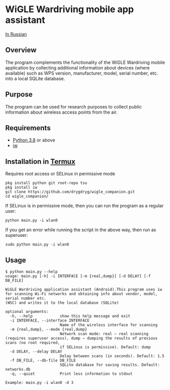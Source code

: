 # WiGLE Wardriving mobile app assistant
[In Russian](README_ru.md)
## Overview
The program complements the functionality of the WiGLE Wardriving mobile application by collecting additional information about devices (where available) such as WPS version, manufacturer, model, serial number, etc. into a local SQLite database.
## Purpose
The program can be used for research purposes to collect public information about wireless access points from the air.
## Requirements
- [Python 3.8](https://www.python.org/) or above
- [iw](https://wireless.wiki.kernel.org/en/users/documentation/iw)

## Installation in [Termux](https://play.google.com/store/apps/details?id=com.termux)
Requires root access or SELinux in permissive mode
```
pkg install python git root-repo tsu
pkg install iw
git clone https://github.com/drygdryg/wigle_companion.git
cd wigle_companion/
```
If SELinux is in permissive mode, then you can run the program as a regular user:
```
python main.py -i wlan0
```
If you get an error while running the script in the above way, then run as superuser:
```
sudo python main.py -i wlan0
```

## Usage
```
$ python main.py --help
usage: main.py [-h] -i INTERFACE [-m {real,dump}] [-d DELAY] [-f DB_FILE]

WiGLE Wardriving application assistant (Android).This program uses iw for scanning Wi-Fi networks and obtaining info about vendor, model, serial number etc.
(WSC) and writes it to the local database (SQLite)

optional arguments:
  -h, --help            show this help message and exit
  -i INTERFACE, --interface INTERFACE
                        Name of the wireless interface for scanning
  -m {real,dump}, --mode {real,dump}
                        Network scan mode: real — real scanning (requires superuser access), dump — dumping the results of previous scans (no root required,
                        if SELinux is permissive). Default: dump
  -d DELAY, --delay DELAY
                        Delay between scans (in seconds). Default: 1.5
  -f DB_FILE, --db-file DB_FILE
                        SQLite database for saving results. Default: networks.db
  -q, --quiet           Print less information to stdout

Example: main.py -i wlan0 -d 3

```
